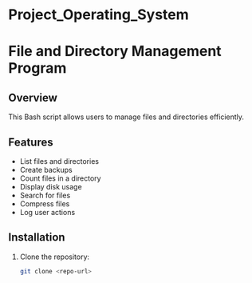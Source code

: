 # Project_Operating_System
# File and Directory Management Program

## Overview  
This Bash script allows users to manage files and directories efficiently.  

## Features  
- List files and directories  
- Create backups  
- Count files in a directory  
- Display disk usage  
- Search for files  
- Compress files  
- Log user actions  

## Installation  
1. Clone the repository:  
   ```bash
   git clone <repo-url>
